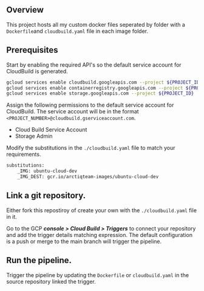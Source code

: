 ## Overview
This project hosts all my custom docker files seperated by folder with a `Dockerfile`and `cloudbuild.yaml` file in each image folder.

## Prerequisites

Start by enabling the required API's so the default service account for CloudBuild is generated.

```sh
gcloud services enable cloudbuild.googleapis.com --project ${PROJECT_ID}
gcloud services enable containerregistry.googleapis.com --project ${PROJECT_ID}
gcloud services enable storage.googleapis.com --project ${PROJECT_ID}
```

Assign the following permissions to the default service account for CloudBuild. The service account will be in the format `<PROJECT_NUMBER>@cloudbuild.gserviceaccount.com`.

  - Cloud Build Service Account
  - Storage Admin

Modify the substitutions in the `./cloudbuild.yaml` file to match your requirements.

```sh
substitutions:
    _IMG: ubuntu-cloud-dev
    _IMG_DEST: gcr.io/arctiqteam-images/ubuntu-cloud-dev
```

## Link a git repository.

Either fork this repostiroy of create your own with the `./cloudbuild.yaml` file in it.

Go to the GCP ***console > Cloud Build > Triggers*** to connect your repository and add the trigger details matching expression. The default configuration is a push or merge to the main branch will trigger the pipeline.

## Run the pipeline.

Trigger the pipeline by updating the `Dockerfile` or `cloudbuild.yaml` in the source repository linked the trigger.
